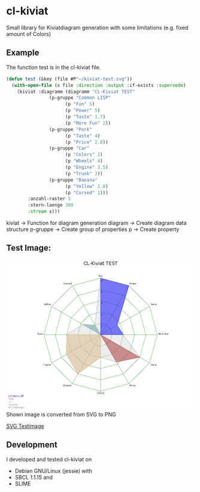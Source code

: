 # cl-kiviat

Small library for Kiviatdiagram generation with some limitations (e.g. fixed amount of Colors)

## Example

The function test is in the cl-kiviat file.

```cl
(defun test (&key (file #P"~/kiviat-test.svg"))
  (with-open-file (s file :direction :output :if-exists :supersede)
    (kiviat :diagramm (diagramm "CL-Kiviat TEST" 
				(p-gruppe "Common LISP" 
					  (p "Fun" 5)
					  (p "Power" 5)
					  (p "Taste" 1.7)
					  (p "More Fun" 2))
				(p-gruppe "Pork"
					  (p "Taste" 4)
					  (p "Price" 2.8))
				(p-gruppe "Car"
					  (p "Colors" 2)
					  (p "Wheels" 4)
					  (p "Engine" 3.5)
					  (p "Trunk" 3))
				(p-gruppe "Banana"
					  (p "Yellow" 1.8)
					  (p "Curved" 1)))
	    :anzahl-raster 5
	    :stern-laenge 300 
	    :stream s)))

```

kiviat -> Function for diagram generation
diagram -> Create diagram data structure
  p-gruppe -> Create group of properties
     p -> Create property


## Test Image:
![Kiviat Test Image](kiviat-test.png)
Shown image is converted from SVG to PNG

[SVG Testimage](kiviat-test.svg)

## Development

I developed and tested cl-kiviat on
* Debian GNU/Linux (jessie)
with
* SBCL 1.1.15
and 
* SLIME